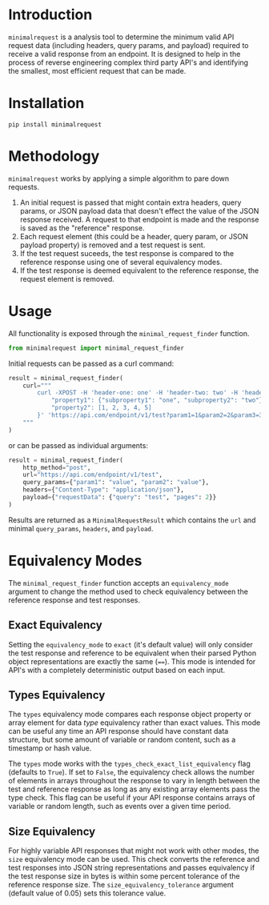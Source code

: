 # Introduction

`minimalrequest` is a analysis tool to determine the minimum valid API request data (including headers, query params, and payload) required to receive a valid response from an endpoint. It is designed to help in the process of reverse engineering complex third party API's and identifying the smallest, most efficient request that can be made.

# Installation

```
pip install minimalrequest
```

# Methodology

`minimalrequest` works by applying a simple algorithm to pare down requests.

1. An initial request is passed that might contain extra headers, query params, or JSON payload data that doesn't effect the value of the JSON response received. A request to that endpoint is made and the response is saved as the "reference" response.
2. Each request element (this could be a header, query param, or JSON payload property) is removed and a test request is sent.
3. If the test request suceeds, the test response is compared to the reference response using one of several equivalency modes.
4. If the test response is deemed equivalent to the reference response, the request element is removed.

# Usage

All functionality is exposed through the `minimal_request_finder` function.

```py
from minimalrequest import minimal_request_finder
```

Initial requests can be passed as a curl command:

```py
result = minimal_request_finder(
    curl="""
        curl -XPOST -H 'header-one: one' -H 'header-two: two' -H 'header-three: three' -H "Content-Type: application/json" -d '{
            "property1": {"subproperty1": "one", "subproperty2": "two"},
            "property2": [1, 2, 3, 4, 5]
        }' 'https://api.com/endpoint/v1/test?param1=1&param2=2&param3=3'
    """
)
```

or can be passed as individual arguments:

```py
result = minimal_request_finder(
    http_method="post",
    url="https://api.com/endpoint/v1/test",
    query_params={"param1": "value", "param2": "value"},
    headers={"Content-Type": "application/json"},
    payload={"requestData": {"query": "test", "pages": 2}}
)
```

Results are returned as a `MinimalRequestResult` which contains the `url` and minimal `query_params`, `headers`, and `payload`.

# Equivalency Modes

The `minimal_request_finder` function accepts an `equivalency_mode` argument to change the method used to check equivalency between the reference response and test responses.

## Exact Equivalency

Setting the `equivalency_mode` to `exact` (it's default value) will only consider the test response and reference to be equivalent when their parsed Python object representations are exactly the same (`==`). This mode is intended for API's with a completely deterministic output based on each input.

## Types Equivalency

The `types` equivalency mode compares each response object property or array element for data *type* equivalency rather than exact values. This mode can be useful any time an API response should have constant data structure, but some amount of variable or random content, such as a timestamp or hash value.

The `types` mode works with the `types_check_exact_list_equivalency` flag (defaults to `True`). If set to `False`, the equivalency check allows the number of elements in arrays throughout the response to vary in length between the test and reference response as long as any existing array elements pass the type check. This flag can be useful if your API response contains arrays of variable or random length, such as events over a given time period.

## Size Equivalency

For highly variable API responses that might not work with other modes, the `size` equivalency mode can be used. This check converts the reference and test responses into JSON string representations and passes equivalency if the test response size in bytes is within some percent tolerance of the reference response size. The `size_equivalency_tolerance` argument (default value of 0.05) sets this tolerance value.